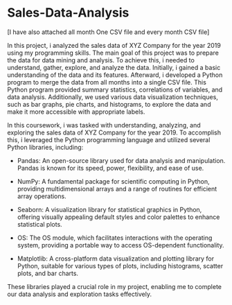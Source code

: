 # Sales-Data-Analysis
[I have also attached all month One CSV file and every month CSV file]

In this project, i analyzed the sales data of XYZ Company for the year 2019 using my programming skills. The main goal of this project was to prepare the data for data mining and analysis. To achieve this, i needed to understand, gather, explore, and analyze the data. Initially, i gained a basic understanding of the data and its features. Afterward, i developed a Python program to merge the data from all months into a single CSV file. This Python program provided summary statistics, correlations of variables, and data analysis. Additionally, we used various data visualization techniques, such as bar graphs, pie charts, and histograms, to explore the data and make it more accessible with appropriate labels.

In this coursework, i was tasked with understanding, analyzing, and exploring the sales data of XYZ Company for the year 2019. To accomplish this, i leveraged the Python programming language and utilized several Python libraries, including:

- Pandas: An open-source library used for data analysis and manipulation. Pandas is known for its speed, power, flexibility, and ease of use.
  
- NumPy: A fundamental package for scientific computing in Python, providing multidimensional arrays and a range of routines for efficient array operations.
  
- Seaborn: A visualization library for statistical graphics in Python, offering visually appealing default styles and color palettes to enhance statistical plots.
  
- OS: The OS module, which facilitates interactions with the operating system, providing a portable way to access OS-dependent functionality.
  
- Matplotlib: A cross-platform data visualization and plotting library for Python, suitable for various types of plots, including histograms, scatter plots, and bar charts.

These libraries played a crucial role in my project, enabling me to complete our data analysis and exploration tasks effectively.
